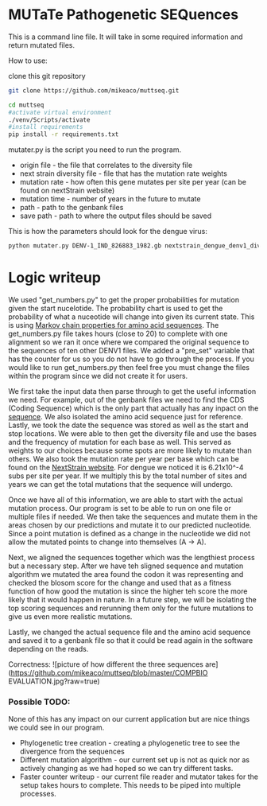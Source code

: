 # MUTaTe Pathogenetic SEQuences

This is a command line file. It will take in some required information and return mutated files.

How to use:

clone this git repository
```bash
git clone https://github.com/mikeaco/muttseq.git

cd muttseq
#activate virtual environment
./venv/Scripts/activate
#install requirements
pip install -r requirements.txt
```
mutater.py is the script you need to run the program.
* origin file - the file that correlates to the diversity file
* next strain diversity file - file that has the mutation rate weights
* mutation rate - how often this gene mutates per site per year (can be found on nextStrain website)
* mutation time - number of years in the future to mutate
* path - path to the genbank files
* save path - path to where the output files should be saved

This is how the parameters should look for the dengue virus:
```bash
python mutater.py DENV-1_IND_826883_1982.gb nextstrain_dengue_denv1_diversity.tsv 0.000621 1 genbank_files output
```

# Logic writeup
We used "get_numbers.py" to get the proper probabilities for mutation given the start nucelotide. The probability chart
is used to get the probability of what a nuceotide will change into given its current state. This is
using [Markov chain properties for amino acid sequences](https://a-little-book-of-r-for-bioinformatics.readthedocs.io/en/latest/src/chapter10.html). The get_numbers.py file takes hours (close to 20) to complete with one alignment so we ran it once where
we compared the original sequence to the sequences of ten other DENV1 files. We added a "pre_set" variable that has the counter for us 
so you do not have to go through the process. If you would like to run get_numbers.py then feel free you must change the files within the program since we did not
create it for users.

We first take the input data then parse through to get the useful information we need. For example, out of the genbank files we need 
to find the CDS (Coding Sequence) which is the only part that actually has
any inpact on the [sequence](https://en.wikipedia.org/wiki/Coding_region). We also isolated the amino acid sequence just for reference. Lastly, we took the date the sequence was stored as well as the start and stop locations.
We were able to then get the diversity file and use the bases and the frequency of mutation for each base as well. This served as weights
to our choices because some spots are more likely to mutate than others. We also took the mutation rate per year per base which can be found on the [NextStrain website](https://nextstrain.org/dengue/denv1?l=clock). For dengue we noticed it is 6.21x10^-4 subs per site per year. If we multiply this by the total number of sites and years we can get
the total mutations that the sequence will undergo. 

Once we have all of this information, we are able to start with the actual mutation process. 
Our program is set to be able to run on one file or multiple files if needed. 
We then take the sequences and mutate them in the areas chosen by our predictions and mutate it to our predicted nucleotide.
Since a point mutation is defined as a change in the nucleotide we did not allow the mutated points to change 
into themselves (A -> A).

Next, we aligned the sequences together which was the lengthiest process but a necessary step. After we have teh sligned sequence and
mutation algorithm we mutated the area found the codon it was representing and checked the blosom score for the change
and used that as a fitness function of how good the mutation is since the higher teh score the more likely
that it would happen in nature. In a future step, we will be isolating the top scoring sequences and rerunning them only for the 
future mutations to give us even more realistic mutations. 

Lastly, we changed the actual sequence file and the amino acid sequence and saved it to a genbank file so that it could be read again in the software
depending on the reads. 

Correctness:
![picture of how different the three sequences are](https://github.com/mikeaco/muttseq/blob/master/COMPBIO EVALUATION.jpg?raw=true)
### Possible TODO:
None of this has any impact on our current application but are nice things we could see in our program.
* Phylogenetic tree creation - creating a phylogenetic tree to see the divergence from the sequences
* Different mutation algorithm - our current set up is not as quick nor as actively changing as we had hoped so we can try different tasks.
* Faster counter writeup - our current file reader and mutator takes for the setup takes hours to complete. This needs to be piped into multiple processes.
